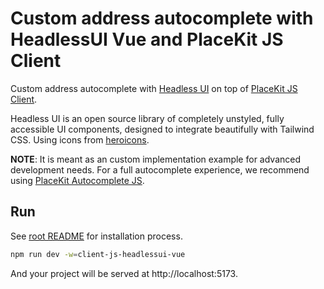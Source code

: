 # Custom address autocomplete with HeadlessUI Vue and PlaceKit JS Client

Custom address autocomplete with [Headless UI](https://headlessui.com) on top of [PlaceKit JS Client](https://github.com/placekit/client-js).

Headless UI is an open source library of completely unstyled, fully accessible UI components, designed to integrate beautifully with Tailwind CSS. Using icons from [heroicons](https://github.com/tailwindlabs/heroicons).

**NOTE**: It is meant as an custom implementation example for advanced development needs.
For a full autocomplete experience, we recommend using [PlaceKit Autocomplete JS](https://github.com/placekit/autocomplete-js).

## Run

See [root README](../../README.md) for installation process.

```sh
npm run dev -w=client-js-headlessui-vue
```

And your project will be served at http://localhost:5173.
